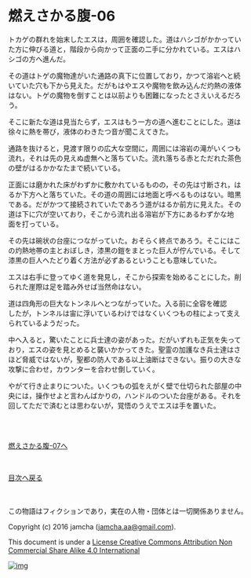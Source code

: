 # 燃えさかる腹-06

トカゲの群れを始末したエスは，周囲を確認した。道はハシゴがかかってい  
た方に伸びる道と，階段から向かって正面の二手に分かれている。エスはハ  
シゴの方へ進んだ。  

その道はトゲの魔物達がいた通路の真下に位置しており，かつて溶岩へと続  
いていた穴も下から見えた。だがもはやエスや魔物を飲み込んだ灼熱の液体  
はない。トゲの魔物を倒すことは以前よりも困難になったとさえいえるだろ  
う。  

そこに新たな道は見当たらず，エスはもう一方の道へ進むことにした。道は  
徐々に熱を帯び，液体のわきたつ音が聞こえてきた。  

通路を抜けると，見渡す限りの広大な空間に，周囲には溶岩の滝がいくつも  
流れ，それは先の見えぬ虚無へと落ちていた。流れ落ちる赤とただれた茶色  
の壁がはるかかなたまで続いている。  

正面には磨かれた床がわずかに敷かれているものの，その先は寸断され，は  
るか下方へと落ちていた。その道の周囲には地面と呼べるものはない。暗黒  
である。だがかつて接続されていたであろう道がはるか前方に見えた。その  
道は下に穴が空いており，そこから流れ出る溶岩が下方にあるわずかな地  
面を打っている。  

その先は碗状の台座につながっていた。おそらく終点であろう。そこにはこ  
の灼熱地帯の主とおぼしき，漆黒の鎧をまとった巨人が佇んでいる。そして  
漆黒の巨人へたどり着く方法が必ずあるということも意味していた。  

エスは右手に登ってゆく道を発見し，そこから探索を始めることにした。削  
られた崖際は足を踏み外せば当然命はない。  

道は四角形の巨大なトンネルへとつながっていた。入る前に全容を確認  
したが，トンネルは宙に浮いているわけではなくいくつもの柱によって支え  
られているようだった。  

中へ入ると，驚いたことに兵士達の姿があった。だがいずれも正気を失って  
おり，エスの姿を見とめると襲いかかってきた。聖霊の加護なき兵士達はさ  
ほど脅威ではないが，聖都の防人である以上油断はできない。振りの大きな  
攻撃に合わせ，カウンターを合わせ倒していく。  

やがて行き止まりについた。いくつもの弧をえがく壁で仕切られた部屋の中  
央には，操作せよと言わんばかりの，ハンドルのついた台座がある。それを  
回してただで済むとは思わないが，覚悟のうえでエスは手を置いた。  

<br>  
<br>  

[燃えさかる腹-07へ](https://github.com/jamcha-aa/EbonyBlades/blob/master/articles/meltystomach/07.md)  

<br>  

[目次へ戻る](https://github.com/jamcha-aa/EbonyBlades/blob/master/README.md)  

<br>  
<br>  
この物語はフィクションであり，実在の人物・団体とは一切関係ありません。  

Copyright (c) 2016 jamcha (jamcha.aa@gmail.com).  

This document is under a [License Creative Commons Attribution Non Commercial Share Alike 4.0 International](http://creativecommons.org/licenses/by-nc-sa/4.0/deed)  

[![img](http://i.creativecommons.org/l/by-nc-sa/3.0/80x15.png)](http://creativecommons.org/licenses/by-nc-sa/4.0/deed)